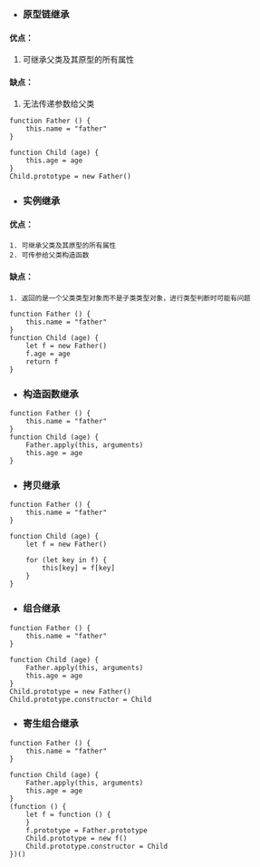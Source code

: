 - ### 原型链继承
#### 优点：
  1. 可继承父类及其原型的所有属性
#### 缺点：
  1. 无法传递参数给父类
```
function Father () {
    this.name = "father"
}

function Child (age) {
    this.age = age
}
Child.prototype = new Father()
```       


- ### 实例继承
#### 优点：
    1. 可继承父类及其原型的所有属性
    2. 可传参给父类构造函数
#### 缺点：
    1. 返回的是一个父类类型对象而不是子类类型对象，进行类型判断时可能有问题
```
function Father () {
    this.name = "father"
}
function Child (age) {
    let f = new Father()
    f.age = age
    return f
}
```

- ### 构造函数继承  
```
function Father () {
    this.name = "father"
}
function Child (age) {
    Father.apply(this, arguments)
    this.age = age
}
```

- ### 拷贝继承
```
function Father () {
    this.name = "father"
}

function Child (age) {
    let f = new Father()

    for (let key in f) {
        this[key] = f[key]
    }
}
```

- ### 组合继承
```
function Father () {
    this.name = "father"
}

function Child (age) {
    Father.apply(this, arguments)
    this.age = age
}
Child.prototype = new Father()
Child.prototype.constructor = Child
```

- ### 寄生组合继承
```
function Father () {
    this.name = "father"
}

function Child (age) {
    Father.apply(this, arguments)
    this.age = age
}
(function () {
    let f = function () {
    }
    f.prototype = Father.prototype
    Child.prototype = new f()
    Child.prototype.constructor = Child
})()
```
